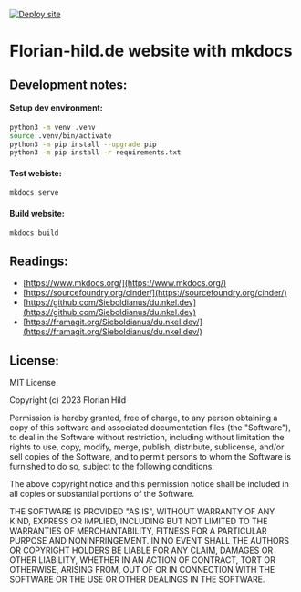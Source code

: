 [![Deploy site](https://github.com/florian-hild/florian-hild.de/actions/workflows/deploy_site.yml/badge.svg?branch=main)](https://github.com/florian-hild/florian-hild.de/actions/workflows/deploy_site.yml)

Florian-hild.de website with mkdocs
=========


Development notes:
------------

#### Setup dev environment:
```bash
python3 -m venv .venv
source .venv/bin/activate
python3 -m pip install --upgrade pip
python3 -m pip install -r requirements.txt
```

#### Test webiste:
```bash
mkdocs serve
```

#### Build website:
```bash
mkdocs build
```

Readings:
------------

- [https://www.mkdocs.org/](https://www.mkdocs.org/)
- [https://sourcefoundry.org/cinder/](https://sourcefoundry.org/cinder/)
- [https://github.com/Sieboldianus/du.nkel.dev](https://github.com/Sieboldianus/du.nkel.dev)
- [https://framagit.org/Sieboldianus/du.nkel.dev/](https://framagit.org/Sieboldianus/du.nkel.dev/)

License:
------------

MIT License

Copyright (c) 2023 Florian Hild

Permission is hereby granted, free of charge, to any person obtaining a copy
of this software and associated documentation files (the "Software"), to deal
in the Software without restriction, including without limitation the rights
to use, copy, modify, merge, publish, distribute, sublicense, and/or sell
copies of the Software, and to permit persons to whom the Software is
furnished to do so, subject to the following conditions:

The above copyright notice and this permission notice shall be included in all
copies or substantial portions of the Software.

THE SOFTWARE IS PROVIDED "AS IS", WITHOUT WARRANTY OF ANY KIND, EXPRESS OR
IMPLIED, INCLUDING BUT NOT LIMITED TO THE WARRANTIES OF MERCHANTABILITY,
FITNESS FOR A PARTICULAR PURPOSE AND NONINFRINGEMENT. IN NO EVENT SHALL THE
AUTHORS OR COPYRIGHT HOLDERS BE LIABLE FOR ANY CLAIM, DAMAGES OR OTHER
LIABILITY, WHETHER IN AN ACTION OF CONTRACT, TORT OR OTHERWISE, ARISING FROM,
OUT OF OR IN CONNECTION WITH THE SOFTWARE OR THE USE OR OTHER DEALINGS IN THE
SOFTWARE.
